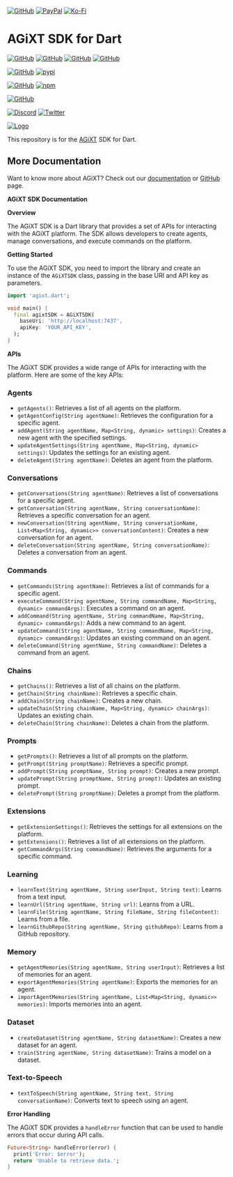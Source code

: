 [![GitHub](https://img.shields.io/badge/GitHub-Sponsor%20Josh%20XT-blue?logo=github&style=plastic)](https://github.com/sponsors/Josh-XT) [![PayPal](https://img.shields.io/badge/PayPal-Sponsor%20Josh%20XT-blue.svg?logo=paypal&style=plastic)](https://paypal.me/joshxt) [![Ko-Fi](https://img.shields.io/badge/Kofi-Sponsor%20Josh%20XT-blue.svg?logo=kofi&style=plastic)](https://ko-fi.com/joshxt)

# AGiXT SDK for Dart

[![GitHub](https://img.shields.io/badge/GitHub-AGiXT%20Core-blue?logo=github&style=plastic)](https://github.com/Josh-XT/AGiXT) [![GitHub](https://img.shields.io/badge/GitHub-AGiXT%20Hub-blue?logo=github&style=plastic)](https://github.com/AGiXT/hub) [![GitHub](https://img.shields.io/badge/GitHub-AGiXT%20NextJS%20Web%20UI-blue?logo=github&style=plastic)](https://github.com/AGiXT/nextjs) [![GitHub](https://img.shields.io/badge/GitHub-AGiXT%20Streamlit%20Web%20UI-blue?logo=github&style=plastic)](https://github.com/AGiXT/streamlit)

[![GitHub](https://img.shields.io/badge/GitHub-AGiXT%20Python%20SDK-blue?logo=github&style=plastic)](https://github.com/AGiXT/python-sdk) [![pypi](https://img.shields.io/badge/pypi-AGiXT%20Python%20SDK-blue?logo=pypi&style=plastic)](https://pypi.org/project/agixtsdk/)

[![GitHub](https://img.shields.io/badge/GitHub-AGiXT%20TypeScript%20SDK-blue?logo=github&style=plastic)](https://github.com/AGiXT/typescript-sdk) [![npm](https://img.shields.io/badge/npm-AGiXT%20TypeScript%20SDK-blue?logo=npm&style=plastic)](https://www.npmjs.com/package/agixt)

[![GitHub](https://img.shields.io/badge/GitHub-AGiXT%20Dart%20SDK-blue?logo=github&style=plastic)](https://github.com/AGiXT/dart-sdk)

[![Discord](https://img.shields.io/discord/1097720481970397356?label=Discord&logo=discord&logoColor=white&style=plastic&color=5865f2)](https://discord.gg/d3TkHRZcjD)
[![Twitter](https://img.shields.io/badge/Twitter-Follow_@Josh_XT-blue?logo=twitter&style=plastic)](https://twitter.com/Josh_XT) 

[![Logo](https://josh-xt.github.io/AGiXT/images/AGiXT-gradient-flat.svg)](https://josh-xt.github.io/AGiXT/)

This repository is for the [AGiXT](https://github.com/Josh-XT/AGiXT) SDK for Dart.

## More Documentation
Want to know more about AGiXT?  Check out our [documentation](https://josh-xt.github.io/AGiXT/) or [GitHub](https://github.com/Josh-XT/AGiXT) page.


**AGiXT SDK Documentation**

**Overview**

The AGiXT SDK is a Dart library that provides a set of APIs for interacting with the AGiXT platform. The SDK allows developers to create agents, manage conversations, and execute commands on the platform.

**Getting Started**

To use the AGiXT SDK, you need to import the library and create an instance of the `AGiXTSDK` class, passing in the base URI and API key as parameters.
```dart
import 'agixt.dart';

void main() {
  final agixtSDK = AGiXTSDK(
    baseUri: 'http://localhost:7437',
    apiKey: 'YOUR_API_KEY',
  );
}
```
**APIs**

The AGiXT SDK provides a wide range of APIs for interacting with the platform. Here are some of the key APIs:

### Agents

* `getAgents()`: Retrieves a list of all agents on the platform.
* `getAgentConfig(String agentName)`: Retrieves the configuration for a specific agent.
* `addAgent(String agentName, Map<String, dynamic> settings)`: Creates a new agent with the specified settings.
* `updateAgentSettings(String agentName, Map<String, dynamic> settings)`: Updates the settings for an existing agent.
* `deleteAgent(String agentName)`: Deletes an agent from the platform.

### Conversations

* `getConversations(String agentName)`: Retrieves a list of conversations for a specific agent.
* `getConversation(String agentName, String conversationName)`: Retrieves a specific conversation for an agent.
* `newConversation(String agentName, String conversationName, List<Map<String, dynamic>> conversationContent)`: Creates a new conversation for an agent.
* `deleteConversation(String agentName, String conversationName)`: Deletes a conversation from an agent.

### Commands

* `getCommands(String agentName)`: Retrieves a list of commands for a specific agent.
* `executeCommand(String agentName, String commandName, Map<String, dynamic> commandArgs)`: Executes a command on an agent.
* `addCommand(String agentName, String commandName, Map<String, dynamic> commandArgs)`: Adds a new command to an agent.
* `updateCommand(String agentName, String commandName, Map<String, dynamic> commandArgs)`: Updates an existing command on an agent.
* `deleteCommand(String agentName, String commandName)`: Deletes a command from an agent.

### Chains

* `getChains()`: Retrieves a list of all chains on the platform.
* `getChain(String chainName)`: Retrieves a specific chain.
* `addChain(String chainName)`: Creates a new chain.
* `updateChain(String chainName, Map<String, dynamic> chainArgs)`: Updates an existing chain.
* `deleteChain(String chainName)`: Deletes a chain from the platform.

### Prompts

* `getPrompts()`: Retrieves a list of all prompts on the platform.
* `getPrompt(String promptName)`: Retrieves a specific prompt.
* `addPrompt(String promptName, String prompt)`: Creates a new prompt.
* `updatePrompt(String promptName, String prompt)`: Updates an existing prompt.
* `deletePrompt(String promptName)`: Deletes a prompt from the platform.

### Extensions

* `getExtensionSettings()`: Retrieves the settings for all extensions on the platform.
* `getExtensions()`: Retrieves a list of all extensions on the platform.
* `getCommandArgs(String commandName)`: Retrieves the arguments for a specific command.

### Learning

* `learnText(String agentName, String userInput, String text)`: Learns from a text input.
* `learnUrl(String agentName, String url)`: Learns from a URL.
* `learnFile(String agentName, String fileName, String fileContent)`: Learns from a file.
* `learnGithubRepo(String agentName, String githubRepo)`: Learns from a GitHub repository.

### Memory

* `getAgentMemories(String agentName, String userInput)`: Retrieves a list of memories for an agent.
* `exportAgentMemories(String agentName)`: Exports the memories for an agent.
* `importAgentMemories(String agentName, List<Map<String, dynamic>> memories)`: Imports memories into an agent.

### Dataset

* `createDataset(String agentName, String datasetName)`: Creates a new dataset for an agent.
* `train(String agentName, String datasetName)`: Trains a model on a dataset.

### Text-to-Speech

* `textToSpeech(String agentName, String text, String conversationName)`: Converts text to speech using an agent.

**Error Handling**

The AGiXT SDK provides a `handleError` function that can be used to handle errors that occur during API calls.
```dart
Future<String> handleError(error) {
  print('Error: $error');
  return 'Unable to retrieve data.';
}
```
